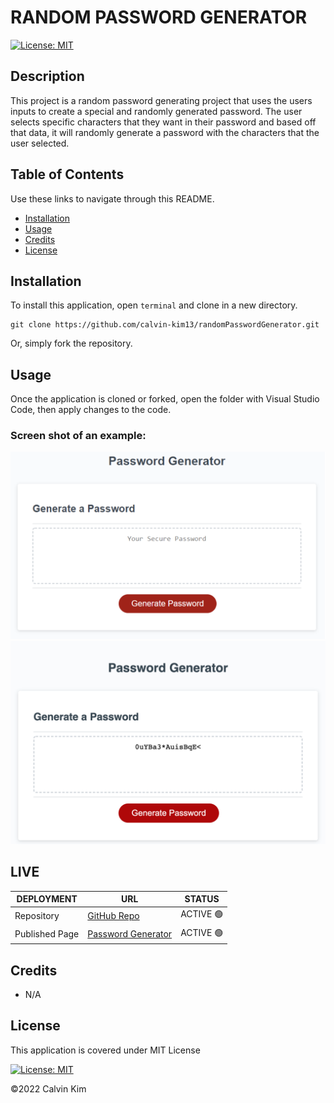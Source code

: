 # RANDOM PASSWORD GENERATOR
[![License: MIT](https://img.shields.io/badge/License-MIT-blue.svg)](https://opensource.org/licenses/MIT)

## Description

This project is a random password generating project that uses the users inputs to create a special and randomly generated password. The user selects specific characters that they want in their password and based off that data, it will randomly generate a password with the characters that the user selected.

## Table of Contents

Use these links to navigate through this README.

- [Installation](#installation)
- [Usage](#usage)
- [Credits](#credits)
- [License](#license)

## Installation

To install this application, open `terminal` and clone in a new directory.
 
    git clone https://github.com/calvin-kim13/randomPasswordGenerator.git

Or, simply fork the repository.

## Usage

Once the application is cloned or forked, open the folder with Visual Studio Code, then apply changes to the code.

### Screen shot of an example:
![Alt text](/Assets/images/initial-image.png?raw=true "Optional Title")
![Alt text](/Assets/images/password-generated-image.png "Optional Title")

## LIVE
| DEPLOYMENT | URL | STATUS |
| ---------- | --- | ------ |
| Repository  | [GitHub Repo](https://github.com/calvin-kim13/randomPasswordGenerator) |  ACTIVE 🟢   |
| Published Page | [Password Generator](https://calvin-kim13.github.io/randomPasswordGenerator/) | ACTIVE 🟢  |

## Credits

- N/A

## License

This application is covered under MIT License    

[![License: MIT](https://img.shields.io/badge/License-MIT-blue.svg)](https://opensource.org/licenses/MIT)

©2022 Calvin Kim